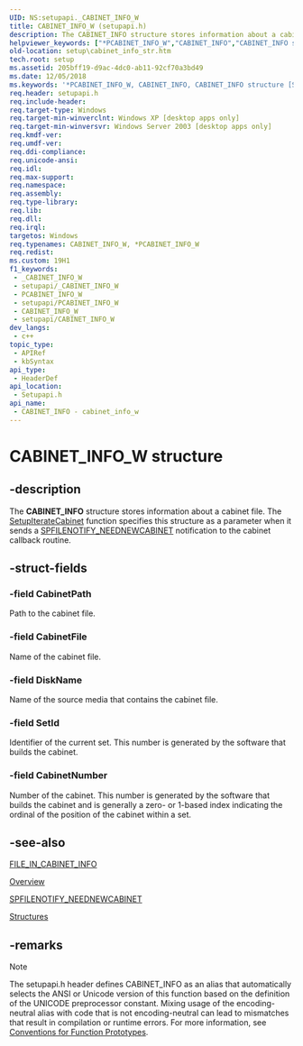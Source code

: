 ```yaml
---
UID: NS:setupapi._CABINET_INFO_W
title: CABINET_INFO_W (setupapi.h)
description: The CABINET_INFO structure stores information about a cabinet file. The SetupIterateCabinet function specifies this structure as a parameter when it sends a SPFILENOTIFY_NEEDNEWCABINET notification to the cabinet callback routine. (Unicode)
helpviewer_keywords: ["*PCABINET_INFO_W","CABINET_INFO","CABINET_INFO structure [Setup API]","CABINET_INFO_W","PCABINET_INFO","PCABINET_INFO structure pointer [Setup API]","_setupapi_cabinet_info_str","setup.cabinet_info_str","setupapi/CABINET_INFO","setupapi/PCABINET_INFO"]
old-location: setup\cabinet_info_str.htm
tech.root: setup
ms.assetid: 205bff19-d9ac-4dc0-ab11-92cf70a3bd49
ms.date: 12/05/2018
ms.keywords: '*PCABINET_INFO_W, CABINET_INFO, CABINET_INFO structure [Setup API], CABINET_INFO_W, PCABINET_INFO, PCABINET_INFO structure pointer [Setup API], _setupapi_cabinet_info_str, setup.cabinet_info_str, setupapi/CABINET_INFO, setupapi/PCABINET_INFO'
req.header: setupapi.h
req.include-header: 
req.target-type: Windows
req.target-min-winverclnt: Windows XP [desktop apps only]
req.target-min-winversvr: Windows Server 2003 [desktop apps only]
req.kmdf-ver: 
req.umdf-ver: 
req.ddi-compliance: 
req.unicode-ansi: 
req.idl: 
req.max-support: 
req.namespace: 
req.assembly: 
req.type-library: 
req.lib: 
req.dll: 
req.irql: 
targetos: Windows
req.typenames: CABINET_INFO_W, *PCABINET_INFO_W
req.redist: 
ms.custom: 19H1
f1_keywords:
 - _CABINET_INFO_W
 - setupapi/_CABINET_INFO_W
 - PCABINET_INFO_W
 - setupapi/PCABINET_INFO_W
 - CABINET_INFO_W
 - setupapi/CABINET_INFO_W
dev_langs:
 - c++
topic_type:
 - APIRef
 - kbSyntax
api_type:
 - HeaderDef
api_location:
 - Setupapi.h
api_name:
 - CABINET_INFO - cabinet_info_w
---
```


# CABINET_INFO_W structure


## -description

The 
<b>CABINET_INFO</b> structure stores information about a cabinet file. The 
<a href="/windows/desktop/api/setupapi/nf-setupapi-setupiteratecabineta">SetupIterateCabinet</a> function specifies this structure as a parameter when it sends a 
<a href="/windows/desktop/SetupApi/spfilenotify-neednewcabinet">SPFILENOTIFY_NEEDNEWCABINET</a> notification to the cabinet callback routine.

## -struct-fields

### -field CabinetPath

Path to the cabinet file.

### -field CabinetFile

Name of the cabinet file.

### -field DiskName

Name of the source media that contains the cabinet file.

### -field SetId

Identifier of the current set. This number is generated by the software that builds the cabinet.

### -field CabinetNumber

Number of the cabinet. This number is generated by the software that builds the cabinet and is generally a zero- or 1-based index indicating the ordinal of the position of the cabinet within a set.

## -see-also

<a href="/windows/desktop/api/setupapi/ns-setupapi-file_in_cabinet_info_a">FILE_IN_CABINET_INFO</a>



<a href="/windows/desktop/SetupApi/overview">Overview</a>



<a href="/windows/desktop/SetupApi/spfilenotify-neednewcabinet">SPFILENOTIFY_NEEDNEWCABINET</a>



<a href="/windows/desktop/SetupApi/structures--setup-api-">Structures</a>

## -remarks

> [!NOTE]
> The setupapi.h header defines CABINET_INFO as an alias that automatically selects the ANSI or Unicode version of this function based on the definition of the UNICODE preprocessor constant. Mixing usage of the encoding-neutral alias with code that is not encoding-neutral can lead to mismatches that result in compilation or runtime errors. For more information, see [Conventions for Function Prototypes](/windows/win32/intl/conventions-for-function-prototypes).
